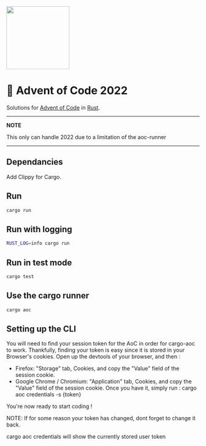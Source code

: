 <img src="./.assets/christmas_ferris.png" width="164">

# 🎄 Advent of Code 2022

Solutions for [Advent of Code](https://adventofcode.com/) in [Rust](https://www.rust-lang.org/).

<!--- advent_readme_stars table --->
---
**NOTE**

This only can handle 2022 due to a limitation of the aoc-runner

---
## Dependancies

Add Clippy for Cargo.

## Run

```bash
cargo run
```

## Run with logging

```sh
RUST_LOG=info cargo run
```

## Run in test mode

```sh
cargo test
```

## Use the cargo runner

```sh
cargo aoc
```

## Setting up the CLI

You will need to find your session token for the AoC in order for cargo-aoc to work. Thankfully, finding your token is easy since it is stored in your Browser's cookies. Open up the devtools of your browser, and then :

* Firefox: "Storage" tab, Cookies, and copy the "Value" field of the session cookie.
* Google Chrome / Chromium: "Application" tab, Cookies, and copy the "Value" field of the session cookie.
Once you have it, simply run : cargo aoc credentials -s {token}

You're now ready to start coding !

NOTE: If for some reason your token has changed, dont forget to change it back.

cargo aoc credentials will show the currently stored user token
